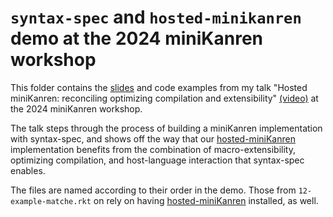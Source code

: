 # `syntax-spec` and `hosted-minikanren` demo at the 2024 miniKanren workshop

This folder contains the [slides](mk-workshop-2024.pdf) and code examples from my talk "Hosted miniKanren: reconciling optimizing compilation and extensibility" [(video)](https://www.youtube.com/watch?t=18443&v=rLHUYRWgIGg) at the 2024 miniKanren workshop.

The talk steps through the process of building a miniKanren implementation with syntax-spec, and shows off the way that our [hosted-miniKanren](https://github.com/michaelballantyne/hosted-minikanren) implementation benefits from the combination of macro-extensibility, optimizing compilation, and host-language interaction that syntax-spec enables.

The files are named according to their order in the demo. Those from `12-example-matche.rkt` on rely on having [hosted-miniKanren](https://github.com/michaelballantyne/hosted-minikanren) installed, as well.
